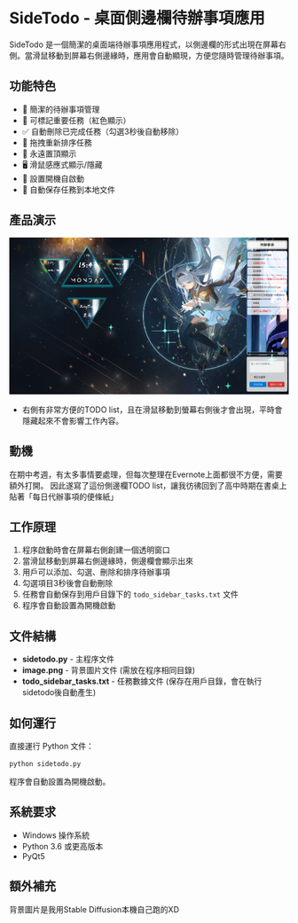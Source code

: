 # SideTodo - 桌面側邊欄待辦事項應用

SideTodo 是一個簡潔的桌面端待辦事項應用程式，以側邊欄的形式出現在屏幕右側。當滑鼠移動到屏幕右側邊緣時，應用會自動顯現，方便您隨時管理待辦事項。

## 功能特色

- 📝 簡潔的待辦事項管理
- 🚩 可標記重要任務（紅色顯示）
- ✅ 自動刪除已完成任務（勾選3秒後自動移除）
- 🔄 拖拽重新排序任務
- 🔼 永遠置頂顯示
- 🖥️ 滑鼠感應式顯示/隱藏
- 🚀 設置開機自啟動
- 💾 自動保存任務到本地文件

## 產品演示
![alt text](image-1.png)
* 右側有非常方便的TODO list，且在滑鼠移動到螢幕右側後才會出現，平時會隱藏起來不會影響工作內容。

## 動機
在期中考週，有太多事情要處理，但每次整理在Evernote上面都很不方便，需要額外打開。
因此遂寫了這份側邊欄TODO list，讓我彷彿回到了高中時期在書桌上貼著「每日代辦事項的便條紙」

## 工作原理

1. 程序啟動時會在屏幕右側創建一個透明窗口
2. 當滑鼠移動到屏幕右側邊緣時，側邊欄會顯示出來
3. 用戶可以添加、勾選、刪除和排序待辦事項
4. 勾選項目3秒後會自動刪除
5. 任務會自動保存到用戶目錄下的 `todo_sidebar_tasks.txt` 文件
6. 程序會自動設置為開機啟動

## 文件結構

- **sidetodo.py** - 主程序文件
- **image.png** - 背景圖片文件 (需放在程序相同目錄)
- **todo_sidebar_tasks.txt** - 任務數據文件 (保存在用戶目錄，會在執行sidetodo後自動產生)

## 如何運行

直接運行 Python 文件：

```
python sidetodo.py
```

程序會自動設置為開機啟動。

## 系統要求

- Windows 操作系統
- Python 3.6 或更高版本
- PyQt5

## 額外補充

背景圖片是我用Stable Diffusion本機自己跑的XD